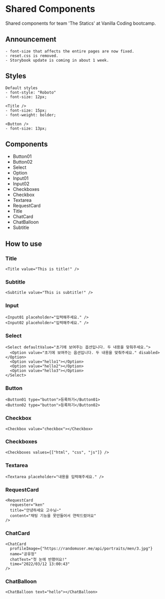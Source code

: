 # Shared Components

Shared components for team 'The Statics' at Vanilla Coding bootcamp.

## Announcement

```
- font-size that affects the entire pages are now fixed.
- reset.css is removed.
- Storybook update is coming in about 1 week.
```

## Styles

```
Default styles
- font-style: "Roboto"
- font-size: 12px;

<Title />
- font-size: 15px;
- font-weight: bolder;

<Button />
- font-size: 13px;
```

## Components

- Button01
- Button02
- Select
- Option
- Input01
- Input02
- Checkboxes
- Checkbox
- Textarea
- RequestCard
- Title
- ChatCard
- ChatBalloon
- Subtitle

## How to use

### Title

```
<Title value="This is title!" />
```

### Subtitle

```
<Subtitle value="This is subtitle!" />
```

### Input

```
<Input01 placeholder="입력해주세요." />
<Input02 placeholder="입력해주세요." />
```

### Select

```
<Select defaultValue="초기에 보여주는 옵션입니다. 두 내용을 맞춰주세요.">
  <Option value="초기에 보여주는 옵션입니다. 두 내용을 맞춰주세요." disabled></Option>
  <Option value="hello1"></Option>
  <Option value="hello2"></Option>
  <Option value="hello3"></Option>
</Select>
```

### Button

```
<Button01 type="button">등록하기</Button01>
<Button02 type="button">등록하기</Button02>
```

### Checkbox

```
<Checkbox value="checkbox"></Checkbox>
```

### Checkboxes

```
<Checkboxes values={["html", "css", "js"]} />
```

### Textarea

```
<Textarea placeholder="내용을 입력해주세요." />
```

### RequestCard

```
<RequestCard
  requester="ken"
  title="안녕하세요 고수님~"
  content="채팅 기능을 못만들어서 연락드렸어요"
/>
```

### ChatCard

```
<ChatCard
  profileImage={"https://randomuser.me/api/portraits/men/3.jpg"}
  name="공유정"
  chatText="첫 눈에 반했어요!"
  time="2022/03/12 13:00:43"
/>
```

### ChatBalloon

```
<ChatBalloon text="hello"></ChatBalloon>
```
